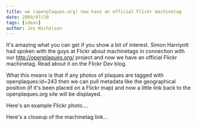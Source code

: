 ```yaml
---
title: we (openplaques.org) now have an official Flickr machinetag
date: 2009/07/20
tags: [ideas]
author: Jez Nicholson
---
```

It's amazing what you can get if you show a bit of interest. Simon Harriyott had spoken with the guys at Flickr about machinetags in connection with our http://openplaques.org/ project and now we have an official Flickr machinetag. Read about it on the Flickr Dev blog.

What this means is that if any photos of plaques are tagged with openplaques:id=243 then we can pull metadata like the geographical position (if it's been placed on a Flickr map) and now a little link back to the openplaques.org site will be displayed.

Here's an example Flickr photo....

Here's a closeup of the machinetag link...
